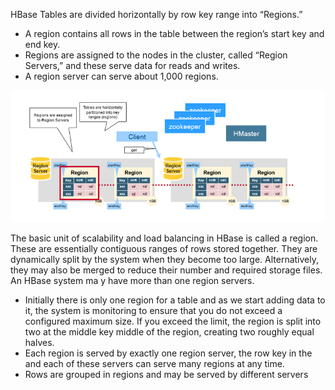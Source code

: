HBase Tables are divided horizontally by row key range into “Regions.”

* A region contains all rows in the table between the region’s start key and end key. 
* Regions are assigned to the nodes in the cluster, called “Region Servers,” and these serve data for reads and writes. 
* A region server can serve about 1,000 regions.

![](/images/Region.png)



The basic unit of scalability and load balancing in HBase is called a region. These are essentially contiguous ranges of rows stored together. They are dynamically split by the system when they become too large. Alternatively, they may also be merged to reduce their number and required storage files. An HBase system ma y have more than one region servers. 

* Initially there is only one region for a table and as we start adding data to it, the system is monitoring to ensure that you do not exceed a configured maximum size. If you exceed the limit, the region is split into two at the middle key middle of the region, creating two roughly equal halves.
* Each region is served by exactly one region server, the row key in the and each of these servers can serve many regions at any time.
* Rows are grouped in regions and may be served by different servers




